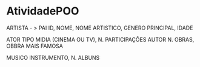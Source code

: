 # AtividadePOO

ARTISTA - > PAI
ID, NOME, NOME ARTISTICO, GENERO PRINCIPAL, IDADE

ATOR
TIPO MIDIA (CINEMA OU TV), N. PARTICIPAÇÕES
AUTOR
N. OBRAS, OBBRA MAIS FAMOSA

MUSICO
INSTRUMENTO, N. ALBUNS
